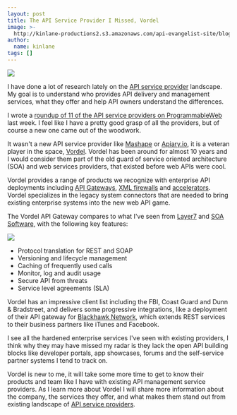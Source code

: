 ```yaml
---
layout: post
title: The API Service Provider I Missed, Vordel
image: >-
  http://kinlane-productions2.s3.amazonaws.com/api-evangelist-site/blog/Vordel-API-Management.png
author:
  name: kinlane
tags: []
---
```

[![](http://kinlane-productions2.s3.amazonaws.com/api-service-providers/vordel/Vordel-API-Management.png)](http://www.vordel.com/ "Vordel")

I have done a lot of research lately on the [API service provider](/serviceproviders/ "API Service Provider") landscape. My goal is to understand who provides API delivery and management services, what they offer and help API owners understand the differences.

I wrote a [roundup of 11 of the API service providers on ProgrammableWeb](http://blog.programmableweb.com/2011/10/19/api-service-provider-roundup/ "roundup of 11 of the API service providers") last week. I feel like I have a pretty good grasp of all the providers, but of course a new one came out of the woodwork.

It wasn't a new API service provider like [Mashape](/serviceproviders/mashape.php) or [Apiary.io](/2011/10/07/easy-api-development-with-apiary-io/), it is a veteran player in the space, [Vordel](http://www.vordel.com/ "Vordel"). Vordel has been around for almost 10 years and I would consider them part of the old guard of service oriented architecture (SOA) and web services providers, that existed before web APIs were cool.

Vordel provides a range of products we recognize with enterprise API deployments including [API Gateways](http://www.vordel.com/solutions/api_gateway2.html "API Gateways"), [XML firewalls](http://www.vordel.com/solutions/xml_firewall.html "XML Firewalls") and [accelerators](http://www.vordel.com/solutions/xml_accelerator.html "XML accelerators"). Vordel specializes in the legacy system connectors that are needed to bring existing enterprise systems into the new web API game.

The Vordel API Gateway compares to what I've seen from [Layer7](http://www.apievangelist.com/2011/06/17/layer-7-technologies-launches-new-api-portal/ "Layer7") and [SOA Software](/2011/06/17/atmosphere-a-new-api-management-portal/ "SOA Software"), with the following key features:

![](http://kinlane-productions2.s3.amazonaws.com/api-service-providers/vordel/Vordel-API-Gateway.png)

*   Protocol translation for REST and SOAP
*   Versioning and lifecycle management
*   Caching of frequently used calls
*   Monitor, log and audit usage
*   Secure API from threats
*   Service level agreements (SLA)

Vordel has an impressive client list including the FBI, Coast Guard and Dunn & Bradstreet, and delivers some progressive integrations, like a deployment of their API gateway for [Blackhawk Network](http://www.blackhawknetwork.com/ "Blackhawk Network"), which extends REST services to their business partners like iTunes and Facebook.

I see all the hardened enterprise services I've seen with existing providers, I think why they may have missed my radar is they lack the open API building blocks like developer portals, app showcases, forums and the self-service partner systems I tend to track on.

Vordel is new to me, it will take some more time to get to know their products and team like I have with existing API management service providers. As I learn more about Vordel I will share more information about the company, the services they offer, and what makes them stand out from existing landscape of [API service providers](/serviceproviders/ "API Service Providers").